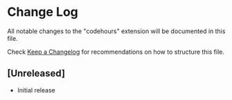 # Change Log

All notable changes to the "codehours" extension will be documented in this file.

Check [Keep a Changelog](http://keepachangelog.com/) for recommendations on how to structure this file.

## [Unreleased]

- Initial release
